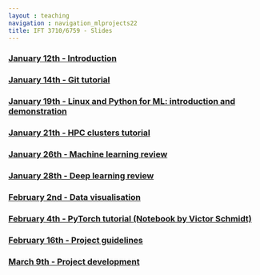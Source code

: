```yaml
---
layout : teaching
navigation : navigation_mlprojects22
title: IFT 3710/6759 - Slides
---
```


### [January 12th - Introduction](20220112-introduction)

### [January 14th - Git tutorial](20220114-git)

### [January 19th - Linux and Python for ML: introduction and demonstration](20220119-linux-python)

### [January 21th - HPC clusters tutorial](20220121-cluster)

### [January 26th - Machine learning review](20220126-ml)

### [January 28th - Deep learning review](20220128-dl)

### [February 2nd - Data visualisation](20220202-dataviz)

### [February 4th - PyTorch tutorial (Notebook by Victor Schmidt)](https://github.com/vict0rsch/pytorch-tutorial/blob/main/learn_pytorch.ipynb)

### [February 16th - Project guidelines](20220216-proj-guidelines)

### [March 9th - Project development](20220309-proj-dev)
